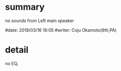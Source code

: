 # summary
  no sounds from Left main speaker

#date: 2018/03/16 16:05
#writer: Coju Okamoto(9th,PA)

# detail
  no EQ, 
